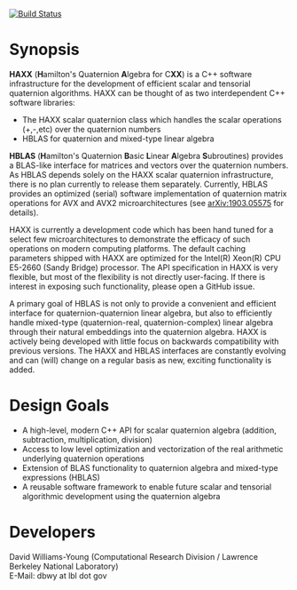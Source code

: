[![Build Status](https://travis-ci.org/wavefunction91/HAXX.svg?branch=master)](https://travis-ci.org/wavefunction91/HAXX)


Synopsis
========
**HAXX** (**H**amilton's Quaternion **A**lgebra for C**XX**) is a C++ software
infrastructure for the development of efficient scalar and tensorial quaternion
algorithms. HAXX can be thought of as two interdependent C++ software
libraries:

* The HAXX scalar quaternion class which handles the scalar operations
  (+,-,etc) over the quaternion numbers
* HBLAS for quaternion and mixed-type linear algebra


**HBLAS** (**H**amilton's Quaternion **B**asic **L**inear **A**lgebra
**S**ubroutines) provides a BLAS-like interface for matrices and vectors over
the quaternion numbers. As HBLAS depends solely on the HAXX scalar quaternion
infrastructure, there is no plan currently to release them separately. 
Currently, HBLAS provides an optimized (serial) software implementation of quaternion
matrix operations for AVX and AVX2 microarchitectures (see [arXiv:1903.05575](http://arxiv.org/abs/1903.05575) for details).


HAXX is currently a development code which has been hand tuned for a select few microarchitectures to demonstrate the
efficacy of such operations on modern computing platforms.
The default caching parameters shipped with HAXX are optimized for the  Intel(R) Xeon(R) CPU E5-2660 (Sandy Bridge) processor.
The API specification in HAXX is very flexible, but most of the flexibility is not directly user-facing. If there is interest
in exposing such functionality, please open a GitHub issue.

A primary goal of HBLAS is not only to provide a
convenient and efficient interface for quaternion-quaternion linear algebra, 
but also to efficiently handle mixed-type (quaternion-real, quaternion-complex)
linear algebra through their natural embeddings into the quaternion algebra.
HAXX is actively being developed with little focus on backwards compatibility
with previous versions. The HAXX and HBLAS interfaces are constantly evolving
and can (will) change on a regular basis as new, exciting functionality is
added.

Design Goals
============
* A high-level, modern C++ API for scalar quaternion algebra (addition,
  subtraction, multiplication, division)
* Access to low level optimization and vectorization of the real arithmetic
  underlying quaternion operations
* Extension of BLAS functionality to quaternion algebra and mixed-type
  expressions (HBLAS)
* A reusable software framework to enable future scalar and tensorial
  algorithmic development using the quaternion algebra

Developers
==========
David Williams-Young (Computational Research Division / Lawrence Berkeley National Laboratory) <br />
E-Mail: dbwy at lbl dot gov
